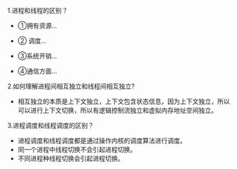 1.进程和线程的区别？

+ ①拥有资源...
  
+ ② 调度...
+ ③系统开销...
+ ④通信方面...

2.如何理解进程间相互独立和线程间相互独立?

+ 相互独立的本质是上下文独立，上下文包含状态信息，因为上下文独立，所以可以进行上下文切换，所以有逻辑控制流独立和虚拟内存地址空间独立。

3.进程调度和线程调度的区别？

+ 进程调度和线程调度都是通过操作内核的调度算法进行调度。
+ 同一个进程中线程切换不会引起进程切换。
+ 不同进程种线程切换会引起进程切换。